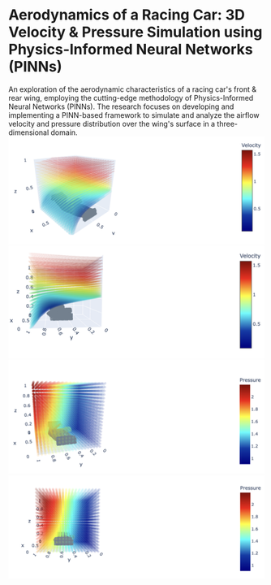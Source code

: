 # Aerodynamics of a Racing Car: 3D Velocity & Pressure Simulation using Physics-Informed Neural Networks (PINNs)
An exploration of the aerodynamic characteristics of a racing car's front & rear wing, employing the cutting-edge methodology of Physics-Informed Neural Networks (PINNs). The research focuses on developing and implementing a PINN-based framework to simulate and analyze the airflow velocity and pressure distribution over the wing's surface in a three-dimensional domain.
![fig1](https://github.com/georgegito/pinns/blob/main/data/front_wing/fig/velocity3.png)
![fig1](https://github.com/georgegito/pinns/blob/main/data/front_wing/fig/velocity4.png)
![fig1](https://github.com/georgegito/pinns/blob/main/data/front_wing/fig/pressure1.png)
![fig1](https://github.com/georgegito/pinns/blob/main/data/front_wing/fig/pressure2.png)
